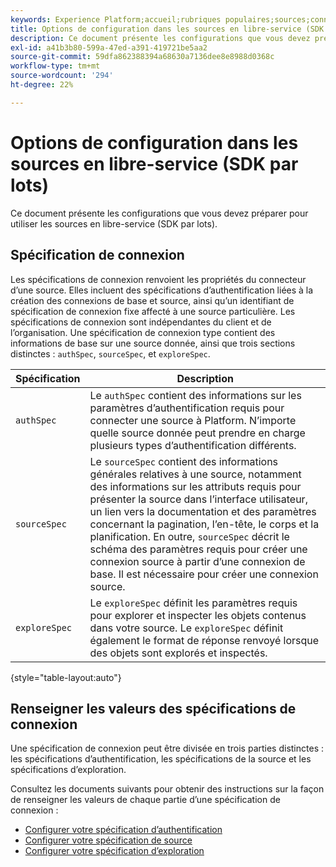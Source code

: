 ```yaml
---
keywords: Experience Platform;accueil;rubriques populaires;sources;connecteurs;connecteurs source;sdk sources;sdk;SDK
title: Options de configuration dans les sources en libre-service (SDK par lots)
description: Ce document présente les configurations que vous devez préparer pour utiliser les sources en libre-service (SDK par lots).
exl-id: a41b3b80-599a-47ed-a391-419721be5aa2
source-git-commit: 59dfa862388394a68630a7136dee8e8988d0368c
workflow-type: tm+mt
source-wordcount: '294'
ht-degree: 22%

---
```


# Options de configuration dans les sources en libre-service (SDK par lots)

Ce document présente les configurations que vous devez préparer pour utiliser les sources en libre-service (SDK par lots).

## Spécification de connexion

Les spécifications de connexion renvoient les propriétés du connecteur d’une source. Elles incluent des spécifications d’authentification liées à la création des connexions de base et source, ainsi qu’un identifiant de spécification de connexion fixe affecté à une source particulière. Les spécifications de connexion sont indépendantes du client et de l’organisation. Une spécification de connexion type contient des informations de base sur une source donnée, ainsi que trois sections distinctes : `authSpec`, `sourceSpec`, et `exploreSpec`.

| Spécification | Description |
| --- | --- |
| `authSpec` | Le `authSpec` contient des informations sur les paramètres d’authentification requis pour connecter une source à Platform. N’importe quelle source donnée peut prendre en charge plusieurs types d’authentification différents. |
| `sourceSpec` | Le `sourceSpec` contient des informations générales relatives à une source, notamment des informations sur les attributs requis pour présenter la source dans l’interface utilisateur, un lien vers la documentation et des paramètres concernant la pagination, l’en-tête, le corps et la planification. En outre, `sourceSpec` décrit le schéma des paramètres requis pour créer une connexion source à partir d’une connexion de base. Il est nécessaire pour créer une connexion source. |
| `exploreSpec` | Le `exploreSpec` définit les paramètres requis pour explorer et inspecter les objets contenus dans votre source. Le `exploreSpec` définit également le format de réponse renvoyé lorsque des objets sont explorés et inspectés. |

{style="table-layout:auto"}

## Renseigner les valeurs des spécifications de connexion

Une spécification de connexion peut être divisée en trois parties distinctes : les spécifications d’authentification, les spécifications de la source et les spécifications d’exploration.

Consultez les documents suivants pour obtenir des instructions sur la façon de renseigner les valeurs de chaque partie d’une spécification de connexion :

* [Configurer votre spécification d’authentification](./authspec.md)
* [Configurer votre spécification de source](./sourcespec.md)
* [Configurer votre spécification d’exploration](./explorespec.md)
